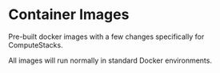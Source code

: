 # Container Images

Pre-built docker images with a few changes specifically for ComputeStacks. 

All images will run normally in standard Docker environments.
